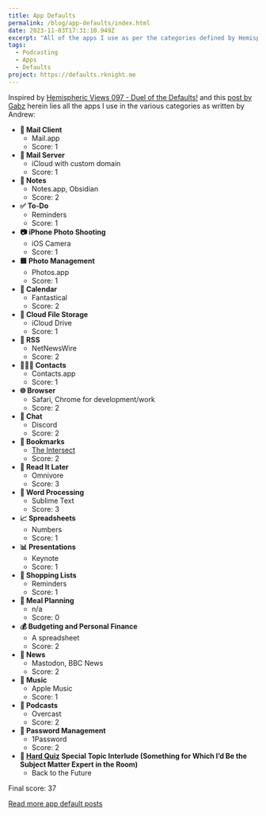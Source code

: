 ```yaml
---
title: App Defaults
permalink: /blog/app-defaults/index.html
date: 2023-11-03T17:31:10.949Z
excerpt: "All of the apps I use as per the categories defined by Hemispheric Views episode 097 - Duel of the Defaults!"
tags:
  - Podcasting
  - Apps
  - Defaults
project: https://defaults.rknight.me
---
```


Inspired by [Hemispheric Views 097 - Duel of the Defaults!](https://listen.hemisphericviews.com/097) and this [post by Gabz](https://gabz.blog/2023/11/my-defaults) herein lies all the apps I use in the various categories as written by Andrew:

- **📨 Mail Client**
    - Mail.app 
    - Score: 1
- **📮 Mail Server**
    - iCloud with custom domain 
    - Score: 1
- **📝 Notes**
    - Notes.app, Obsidian 
    - Score: 2
- **✅ To-Do**
    - Reminders 
    - Score: 1
- **📷 iPhone Photo Shooting**
    - iOS Camera 
    - Score: 1
- **🟦 Photo Management**
    - Photos.app 
    - Score: 1
- **📆 Calendar**
    - Fantastical 
    - Score: 2
- **📁 Cloud File Storage**
    - iCloud Drive 
    - Score: 1
- **📖 RSS**
    - NetNewsWire 
    - Score: 2
- **🙍🏻‍♂️ Contacts**
    - Contacts.app 
    - Score: 1
- **🌐 Browser**
    - Safari, Chrome for development/work 
    - Score: 2
- **💬 Chat**
    - Discord 
    - Score: 2
- **🔖 Bookmarks**
    - [The Intersect](https://intersect.rknight.me)
    - Score: 2
- **📑 Read It Later**
    - Omnivore 
    - Score: 3
- **📜 Word Processing**
    - Sublime Text 
    - Score: 3
- **📈 Spreadsheets**
    - Numbers 
    - Score: 1
- **📊 Presentations**
    - Keynote 
    - Score: 1
- **🛒 Shopping Lists**
    - Reminders 
    - Score: 1
- **🍴 Meal Planning**
    - n/a 
    - Score: 0
- **💰 Budgeting and Personal Finance**
    - A spreadsheet 
    - Score: 2
- **📰 News**
    - Mastodon, BBC News 
    - Score: 2
- **🎵 Music**
    - Apple Music 
    - Score: 1
- **🎤 Podcasts**
    - Overcast 
    - Score: 2
- **🔐 Password Management**
    - 1Password 
    - Score: 2
- **🔔 [Hard Quiz](https://en.wikipedia.org/wiki/Hard_Quiz) Special Topic Interlude (Something for  Which I’d Be the Subject Matter Expert in the Room)**
    - Back to the Future

Final score: 37

[Read more app default posts](https://defaults.rknight.me/)